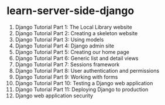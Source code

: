 # learn-server-side-django

1. Django Tutorial Part 1: The Local Library website
2. Django Tutorial Part 2: Creating a skeleton website
3. Django Tutorial Part 3: Using models
4. Django Tutorial Part 4: Django admin site
5. Django Tutorial Part 5: Creating our home page
6. Django Tutorial Part 6: Generic list and detail views
7. Django Tutorial Part 7: Sessions framework
8. Django Tutorial Part 8: User authentication and permissions
9. Django Tutorial Part 9: Working with forms
10. Django Tutorial Part 10: Testing a Django web application
11. Django Tutorial Part 11: Deploying Django to production
12. Django web application security